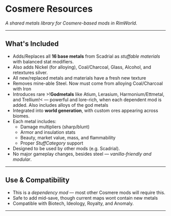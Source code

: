 # Cosmere Resources

*A shared metals library for Cosmere-based mods in RimWorld.*

---

## What's Included

- Adds/Replaces all **16 base metals** from Scadrial as *stuffable materials* with balanced stat modifiers.
- Also adds Nickel (for alloying), Coal/Charcoal, Glass, Alcohol, and retextures silver.
- All new/replaced metals and materials have a fresh new texture
- Removes mine-able Steel. Now must come from alloying Coal/Charcoal with Iron 
- Introduces rare >!**Godmetals** like Atium, Lerasium, Harmonium/Ettmetal, and Trellium!< — powerful and lore-rich, when each dependent mod is added. Also includes alloys of the god metals
- Integrated into **world generation**, with custom ores appearing across biomes.
- Each metal includes:
    - Damage multipliers (sharp/blunt)
    - Armor and insulation stats
    - Beauty, market value, mass, and flammability
    - Proper *StuffCategory* support
- Designed to be used by other mods (e.g. Scadrial).
- No major gameplay changes, besides steel — *vanilla-friendly and modular*.

---

## Use & Compatibility

- This is a *dependency mod* — most other Cosmere mods will require this.
- Safe to add mid-save, though current maps wont contain new metals
- Compatible with Biotech, Ideology, Royalty, and Anomaly.

---
